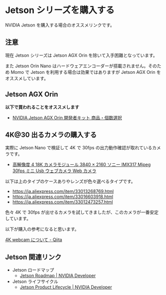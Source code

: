 # Jetson シリーズを購入する

NVIDIA Jetson を購入する場合のオススメリンクです。

## 注意

現在 Jetson シリーズは Jetson AGX Orin を除いて入手困難となっています。

また Jetson Orin Nano はハードウェアエンコーダーが搭載されません。そのため Momo で Jetson を利用する場合は効果ではありますが Jetson AGX Orin をオススメしています。

## Jetson AGX Orin

**以下で買われることをオススメします**

- [NVIDIA Jetson AGX Orin 開発者キット 商品・個数選択](https://ryoyo-direct.jp/shopping/jetson-orin/jetson-orin)

## 4K@30 出るカメラの購入する

実際に Jetson Nano で検証して 4K で 30fps の出力動作確認が取れているカメラです。

- [高解像度 4 18K カメラモジュール 3840 × 2160 ソニー IMX317 Mjpeg 30fps ミニ Usb ウェブカメラ Web カメラ](https://ja.aliexpress.com/item/32999909513.html)

以下は上のタイプのケースありやレンズが色々選べるタイプです。

- https://ja.aliexpress.com/item/33013268769.html
- https://ja.aliexpress.com/item/33016603918.html
- https://ja.aliexpress.com/item/33012473257.html

色々 4K で 30fps が出せるカメラを試してきましたが、このカメラが一番安定しています。

以下が購入の参考になると思います。

[4K webcam について \- Qiita](https://qiita.com/tetsu_koba/items/8b4921f257a46a15d2a7)


## Jetson 関連リンク

- Jetson ロードマップ
    - [Jetson Roadmap \| NVIDIA Developer](https://developer.nvidia.com/embedded/develop/roadmap)
- Jetson ライフサイクル
    - [Jetson Product Lifecycle \| NVIDIA Developer](https://developer.nvidia.com/embedded/lifecycle)
